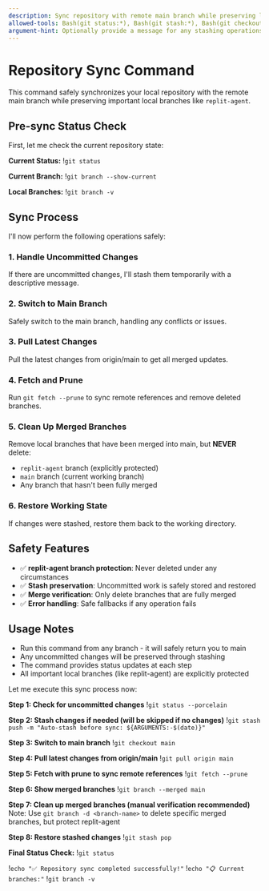 ```yaml
---
description: Sync repository with remote main branch while preserving local branches (especially replit-agent)
allowed-tools: Bash(git status:*), Bash(git stash:*), Bash(git checkout:*), Bash(git pull:*), Bash(git fetch:*), Bash(git branch:*)
argument-hint: Optionally provide a message for any stashing operations
---
```


# Repository Sync Command

This command safely synchronizes your local repository with the remote main branch while preserving important local branches like `replit-agent`.

## Pre-sync Status Check
First, let me check the current repository state:

**Current Status:**
!`git status`

**Current Branch:**
!`git branch --show-current`

**Local Branches:**
!`git branch -v`

## Sync Process

I'll now perform the following operations safely:

### 1. Handle Uncommitted Changes
If there are uncommitted changes, I'll stash them temporarily with a descriptive message.

### 2. Switch to Main Branch
Safely switch to the main branch, handling any conflicts or issues.

### 3. Pull Latest Changes
Pull the latest changes from origin/main to get all merged updates.

### 4. Fetch and Prune
Run `git fetch --prune` to sync remote references and remove deleted branches.

### 5. Clean Up Merged Branches
Remove local branches that have been merged into main, but **NEVER** delete:
- `replit-agent` branch (explicitly protected)
- `main` branch (current working branch)
- Any branch that hasn't been fully merged

### 6. Restore Working State
If changes were stashed, restore them back to the working directory.

## Safety Features
- ✅ **replit-agent branch protection**: Never deleted under any circumstances
- ✅ **Stash preservation**: Uncommitted work is safely stored and restored
- ✅ **Merge verification**: Only delete branches that are fully merged
- ✅ **Error handling**: Safe fallbacks if any operation fails

## Usage Notes
- Run this command from any branch - it will safely return you to main
- Any uncommitted changes will be preserved through stashing
- The command provides status updates at each step
- All important local branches (like replit-agent) are explicitly protected

Let me execute this sync process now:

**Step 1: Check for uncommitted changes**
!`git status --porcelain`

**Step 2: Stash changes if needed (will be skipped if no changes)**
!`git stash push -m "Auto-stash before sync: ${ARGUMENTS:-$(date)}"`

**Step 3: Switch to main branch**
!`git checkout main`

**Step 4: Pull latest changes from origin/main**
!`git pull origin main`

**Step 5: Fetch with prune to sync remote references**
!`git fetch --prune`

**Step 6: Show merged branches**
!`git branch --merged main`

**Step 7: Clean up merged branches (manual verification recommended)**
Note: Use `git branch -d <branch-name>` to delete specific merged branches, but protect replit-agent

**Step 8: Restore stashed changes**
!`git stash pop`

**Final Status Check:**
!`git status`

!`echo "✅ Repository sync completed successfully!"`
!`echo "📋 Current branches:"`
!`git branch -v`